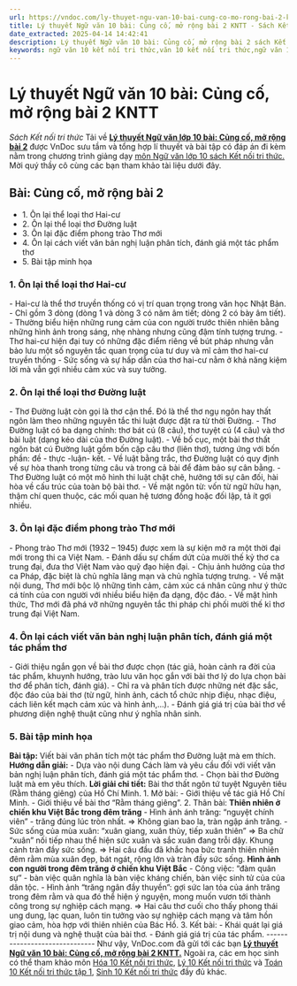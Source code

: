 ```yaml
---
url: https://vndoc.com/ly-thuyet-ngu-van-10-bai-cung-co-mo-rong-bai-2-kntt-293787
title: Lý thuyết Ngữ văn 10 bài: Củng cố, mở rộng bài 2 KNTT - Sách Kết nối tri thức - VnDoc.com
date_extracted: 2025-04-14 14:42:41
description: Lý thuyết Ngữ văn 10 bài: Củng cố, mở rộng bài 2 sách Kết nối tri thức được VnDoc sưu tầm và giới thiệu  để tham khảo chuẩn bị cho bài giảng học kì mới sắp tới đây của mình.
keywords: ngữ văn 10 kết nối tri thức,văn 10 kết nối tri thức,ngữ văn 10,lý thuyết văn 10 kết nối tri thức,kiến thức trọng tâm môn ngữ văn 10,lý thuyết ngữ văn 10 KNTT,ngữ văn lớp 10,ôn tập lý thuyết văn lớp 10,lý thuyết môn ngữ văn 10,lý thuyết văn 10 KNTT,Lý thuyết môn ngữ văn 10 bài Củng cố mở rộng bài 2,Củng cố mở rộng bài 2,trắc nghiệm ngữ văn 10 KNTT
---
```


# Lý thuyết Ngữ văn 10 bài: Củng cố, mở rộng bài 2 KNTT
 _Sách Kết nối tri thức_
Tải về
**[Lý thuyết Ngữ văn lớp 10 bài: Củng cố, mở rộng bài 2](<https://vndoc.com/ly-thuyet-ngu-van-10-bai-cung-co-mo-rong-bai-2-kntt-293787>)** được VnDoc sưu tầm và tổng hợp lí thuyết và bài tập có đáp án đi kèm nằm trong chương trình giảng dạy [môn Ngữ văn lớp 10 sách Kết nối tri thức. ](<https://vndoc.com/ngu-van-10-ket-noi-tri-thuc-tap1>)Mời quý thầy cô cùng các bạn tham khảo tài liệu dưới đây.
## Bài: Củng cố, mở rộng bài 2
  * 1\. Ôn lại thể loại thơ Hai-cư
  * 2\. Ôn lại thể loại thơ Đường luật
  * 3\. Ôn lại đặc điểm phong trào Thơ mới
  * 4\. Ôn lại cách viết văn bản nghị luận phân tích, đánh giá một tác phẩm thơ
  * 5\. Bài tập minh họa

### **1\. Ôn lại thể loại thơ Hai-cư**
\- Hai-cư là thể thơ truyền thống có vị trí quan trọng trong văn học Nhật Bản.
\- Chỉ gồm 3 dòng \(dòng 1 và dòng 3 có năm âm tiết; dòng 2 có bày âm tiết\).
\- Thường biểu hiện những rung cảm của con người trước thiên nhiên bằng những hình ảnh trong sáng, nhẹ nhàng nhưng cũng đậm tính tượng trưng.
\- Thơ hai-cư hiện đại tuy có những đặc điểm riêng về bút pháp nhưng vẫn bảo lưu một số nguyên tắc quan trọng của tư duy và mĩ cảm thơ hai-cư truyền thống
\- Sức sống và sự hấp dẫn của thơ hai-cư nằm ở khả năng kiệm lời mà vẫn gợi nhiều cảm xúc và suy tưởng.
### **2\. Ôn lại thể loại thơ Đường luật**
\- Thơ Đường luật còn gọi là thơ cận thể. Đó là thể thơ ngụ ngôn hay thất ngôn làm theo những nguyên tắc thi luật được đặt ra từ thời Đường.
\- Thơ Đường luật có ba dạng chính: thơ bát cú \(8 câu\), thơ tuyệt cú \(4 câu\) và thơ bài luật \(dạng kéo dài của thơ Đường luật\).
\- Về bố cục, một bài thơ thất ngôn bát cú Đường luật gồm bốn cặp câu thơ \(liên thơ\), tương ứng với bốn phần: đề - thực -luận- kết.
\- Về luật bằng trắc, thơ Đường luật có quy định về sự hòa thanh trong từng câu và trong cả bài để đảm bảo sự cân bằng.
\- Thơ Đường luật có một mô hình thi luật chặt chẽ, hưởng tới sự cân đối, hài hòa về cấu trúc của toàn bộ bài thơ.
\- Về mặt ngôn từ: vốn từ ngữ hữu hạn, thậm chí quen thuộc, các mối quan hệ tương đồng hoặc đối lập, tả ít gợi nhiều.
### **3\. Ôn lại đặc điểm phong trào Thơ mới**
\- Phong trào Thơ mới \(1932 – 1945\) được xem là sự kiện mở ra một thời đại mới trong thi ca Việt Nam.
\- Đánh dấu sự chấm dứt của mười thế kỷ thơ ca trung đại, đưa thơ Việt Nam vào quỹ đạo hiện đại.
\- Chịu ảnh hưởng của thơ ca Pháp, đặc biệt là chủ nghĩa lãng mạn và chủ nghĩa tượng trưng.
\- Về mặt nội dung, Thơ mới bộc lộ những tình cảm, cảm xúc cá nhân cũng như ý thức cá tính của con người với nhiều biểu hiện đa dạng, độc đáo.
\- Về mặt hình thức, Thơ mới đã phá vỡ những nguyên tắc thi pháp chi phối mười thế kỉ thơ trung đại Việt Nam.
### **4\. Ôn lại cách viết văn bản nghị luận phân tích, đánh giá một tác phẩm thơ**
\- Giới thiệu ngắn gọn về bài thơ được chọn \(tác giả, hoàn cảnh ra đời của tác phẩm, khuynh hướng, trào lưu văn học gắn với bài thơ lý do lựa chọn bài thơ để phân tích, đánh giá\).
\- Chỉ ra và phân tích được những nét đặc sắc, độc đáo của bài thơ \(từ ngữ, hình ảnh, cách tổ chức nhịp điệu, nhạc điệu, cách liên kết mạch cảm xúc và hình ảnh,...\).
\- Đánh giá giá trị của bài thơ về phương diện nghệ thuật cũng như ý nghĩa nhân sinh.
### **5\. Bài tập minh họa**
**Bài tập:** Viết bài văn phân tích một tác phẩm thơ Đường luật mà em thích.
**Hướng dẫn giải:**
\- Dựa vào nội dung Cách làm và yêu cầu đối với viết văn bản nghị luận phân tích, đánh giá một tác phẩm thơ.
\- Chọn bài thơ Đường luật mà em yêu thích.
**Lời giải chi tiết:**
Bài thơ thất ngôn tứ tuyệt Nguyên tiêu \(Rằm tháng giêng\) của Hồ Chí Minh.
1\. Mở bài:
\- Giới thiệu về tác giả Hồ Chí Minh.
\- Giới thiệu về bài thơ “Rằm tháng giêng”.
2\. Thân bài:
**Thiên nhiên ở chiến khu Việt Bắc trong đêm trăng**
\- Hình ảnh ánh trăng: “nguyệt chính viên” - trăng đúng lúc tròn nhất.
=> Không gian bao la, tràn ngập ánh trăng.
\- Sức sống của mùa xuân: “xuân giang, xuân thủy, tiếp xuân thiên”
=> Ba chữ “xuân” nối tiếp nhau thể hiện sức xuân và sắc xuân đang trỗi dậy. Khung cảnh tràn đầy sức sống.
=> Hai câu đầu đã khắc họa bức tranh thiên nhiên đêm rằm mùa xuân đẹp, bát ngát, rộng lớn và tràn đầy sức sống.
**Hình ảnh con người trong đêm trăng ở chiến khu Việt Bắc**
\- Công việc: “đàm quân sự” - bàn việc quân nghĩa là bàn việc kháng chiến, bàn việc sinh tử của của dân tộc.
\- Hình ảnh “trăng ngân đầy thuyền”: gợi sức lan tỏa của ánh trăng trong đêm rằm và qua đó thể hiện ý nguyện, mong muốn vươn tới thành công trong sự nghiệp cách mạng.
=> Hai câu thơ cuối cho thấy phong thái ung dung, lạc quan, luôn tin tưởng vào sự nghiệp cách mạng và tâm hồn giao cảm, hòa hợp với thiên nhiên của Bác Hồ.
3\. Kết bài:
\- Khái quát lại giá trị nội dung và nghệ thuật của bài thơ.
\- Đánh giá giá trị của tác phẩm.
_\------------------------------_
Như vậy, VnDoc.com đã gửi tới các bạn **[Lý thuyết Ngữ văn 10 bài: Củng cố, mở rộng bài 2 KNTT.](<https://vndoc.com/ly-thuyet-ngu-van-10-bai-cung-co-mo-rong-bai-2-kntt-293787>)** Ngoài ra, các em học sinh có thể tham khảo môn [Hóa 10 Kết nối tri thức](<https://vndoc.com/hoa-10-ket-noi-tri-thuc>), [Lý 10 Kết nối tri thức](<https://vndoc.com/vat-ly-10-ket-noi-tri-thuc>) và [Toán 10 Kết nối tri thức tập 1](<https://vndoc.com/toan-10-ket-noi-tri-thuc-tap1>), [Sinh 10 Kết nối tri thức](<https://vndoc.com/sinh-hoc-10-ket-noi-tri-thuc>) đầy đủ khác.

